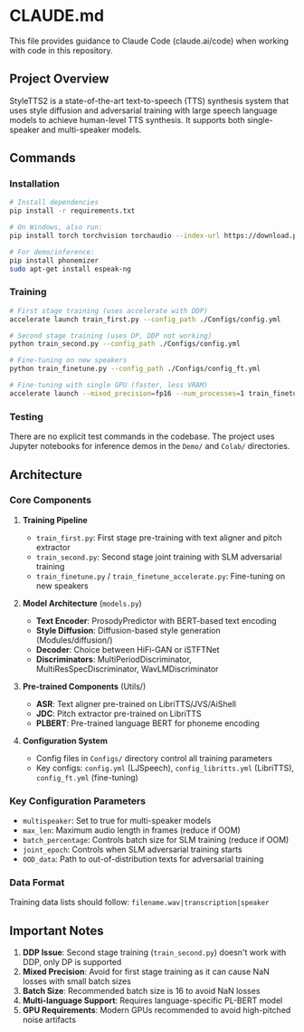 # CLAUDE.md

This file provides guidance to Claude Code (claude.ai/code) when working with code in this repository.

## Project Overview

StyleTTS2 is a state-of-the-art text-to-speech (TTS) synthesis system that uses style diffusion and adversarial training with large speech language models to achieve human-level TTS synthesis. It supports both single-speaker and multi-speaker models.

## Commands

### Installation
```bash
# Install dependencies
pip install -r requirements.txt

# On Windows, also run:
pip install torch torchvision torchaudio --index-url https://download.pytorch.org/whl/cu118 -U

# For demo/inference:
pip install phonemizer
sudo apt-get install espeak-ng
```

### Training
```bash
# First stage training (uses accelerate with DDP)
accelerate launch train_first.py --config_path ./Configs/config.yml

# Second stage training (uses DP, DDP not working)
python train_second.py --config_path ./Configs/config.yml

# Fine-tuning on new speakers
python train_finetune.py --config_path ./Configs/config_ft.yml

# Fine-tuning with single GPU (faster, less VRAM)
accelerate launch --mixed_precision=fp16 --num_processes=1 train_finetune_accelerate.py --config_path ./Configs/config_ft.yml
```

### Testing
There are no explicit test commands in the codebase. The project uses Jupyter notebooks for inference demos in the `Demo/` and `Colab/` directories.

## Architecture

### Core Components

1. **Training Pipeline**
   - `train_first.py`: First stage pre-training with text aligner and pitch extractor
   - `train_second.py`: Second stage joint training with SLM adversarial training
   - `train_finetune.py` / `train_finetune_accelerate.py`: Fine-tuning on new speakers

2. **Model Architecture** (`models.py`)
   - **Text Encoder**: ProsodyPredictor with BERT-based text encoding
   - **Style Diffusion**: Diffusion-based style generation (Modules/diffusion/)
   - **Decoder**: Choice between HiFi-GAN or iSTFTNet
   - **Discriminators**: MultiPeriodDiscriminator, MultiResSpecDiscriminator, WavLMDiscriminator

3. **Pre-trained Components** (Utils/)
   - **ASR**: Text aligner pre-trained on LibriTTS/JVS/AiShell
   - **JDC**: Pitch extractor pre-trained on LibriTTS
   - **PLBERT**: Pre-trained language BERT for phoneme encoding

4. **Configuration System**
   - Config files in `Configs/` directory control all training parameters
   - Key configs: `config.yml` (LJSpeech), `config_libritts.yml` (LibriTTS), `config_ft.yml` (fine-tuning)

### Key Configuration Parameters
- `multispeaker`: Set to true for multi-speaker models
- `max_len`: Maximum audio length in frames (reduce if OOM)
- `batch_percentage`: Controls batch size for SLM training (reduce if OOM)
- `joint_epoch`: Controls when SLM adversarial training starts
- `OOD_data`: Path to out-of-distribution texts for adversarial training

### Data Format
Training data lists should follow: `filename.wav|transcription|speaker`

## Important Notes

1. **DDP Issue**: Second stage training (`train_second.py`) doesn't work with DDP, only DP is supported
2. **Mixed Precision**: Avoid for first stage training as it can cause NaN losses with small batch sizes
3. **Batch Size**: Recommended batch size is 16 to avoid NaN losses
4. **Multi-language Support**: Requires language-specific PL-BERT model
5. **GPU Requirements**: Modern GPUs recommended to avoid high-pitched noise artifacts